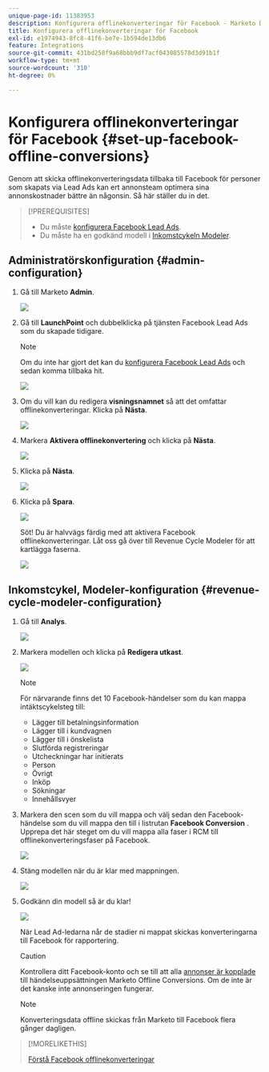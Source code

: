 ```yaml
---
unique-page-id: 11383953
description: Konfigurera offlinekonverteringar för Facebook - Marketo Docs - produktdokumentation
title: Konfigurera offlinekonverteringar för Facebook
exl-id: e1974943-8fc8-41f6-be7e-1b594de13db6
feature: Integrations
source-git-commit: 431bd258f9a68bbb9df7acf043085578d3d91b1f
workflow-type: tm+mt
source-wordcount: '310'
ht-degree: 0%

---
```


# Konfigurera offlinekonverteringar för Facebook {#set-up-facebook-offline-conversions}

Genom att skicka offlinekonverteringsdata tillbaka till Facebook för personer som skapats via Lead Ads kan ert annonsteam optimera sina annonskostnader bättre än någonsin. Så här ställer du in det.

>[!PREREQUISITES]
>
>* Du måste [konfigurera Facebook Lead Ads](/help/marketo/product-docs/demand-generation/facebook/set-up-facebook-lead-ads.md).
>* Du måste ha en godkänd modell i [Inkomstcykeln Modeler](/help/marketo/product-docs/reporting/revenue-cycle-analytics/revenue-cycle-models/understanding-revenue-models.md).

## Administratörskonfiguration {#admin-configuration}

1. Gå till Marketo **Admin**.

   ![](assets/image2016-11-29-13-3a8-3a45.png)

1. Gå till **LaunchPoint** och dubbelklicka på tjänsten Facebook Lead Ads som du skapade tidigare.

   >[!NOTE]
   >
   >Om du inte har gjort det kan du [konfigurera Facebook Lead Ads](/help/marketo/product-docs/demand-generation/facebook/set-up-facebook-lead-ads.md) och sedan komma tillbaka hit.

   ![](assets/image2016-11-29-13-3a10-3a43.png)

1. Om du vill kan du redigera **visningsnamnet** så att det omfattar offlinekonverteringar. Klicka på **Nästa**.

   ![](assets/image2016-11-29-13-3a12-3a19.png)

1. Markera **Aktivera offlinekonvertering** och klicka på **Nästa**.

   ![](assets/image2016-11-29-13-3a13-3a32.png)

1. Klicka på **Nästa**.

   ![](assets/image2016-11-29-13-3a14-3a17.png)

1. Klicka på **Spara**.

   ![](assets/image2016-11-29-13-3a14-3a52.png)

   Söt! Du är halvvägs färdig med att aktivera Facebook offlinekonverteringar. Låt oss gå över till Revenue Cycle Modeler för att kartlägga faserna.

   ![](assets/image2016-11-29-13-3a16-3a55.png)

## Inkomstcykel, Modeler-konfiguration {#revenue-cycle-modeler-configuration}

1. Gå till **Analys**.

   ![](assets/image2016-11-29-13-3a29-3a23.png)

1. Markera modellen och klicka på **Redigera utkast**.

   ![](assets/image2016-11-29-13-3a31-3a6.png)

   >[!NOTE]
   >
   >För närvarande finns det 10 Facebook-händelser som du kan mappa intäktscykelsteg till:
   >
   >* Lägger till betalningsinformation
   >* Lägger till i kundvagnen
   >* Lägger till i önskelista
   >* Slutförda registreringar
   >* Utcheckningar har initierats
   >* Person
   >* Övrigt
   >* Inköp
   >* Sökningar
   >* Innehållsvyer

1. Markera den scen som du vill mappa och välj sedan den Facebook-händelse som du vill mappa den till i listrutan **Facebook Conversion** . Upprepa det här steget om du vill mappa alla faser i RCM till offlinekonverteringsfaser på Facebook.

   ![](assets/1-1.png)

1. Stäng modellen när du är klar med mappningen.

   ![](assets/2.png)

1. Godkänn din modell så är du klar!

   ![](assets/image2016-11-29-15-3a6-3a30.png)

   När Lead Ad-ledarna når de stadier ni mappat skickas konverteringarna till Facebook för rapportering.

   >[!CAUTION]
   >
   >Kontrollera ditt Facebook-konto och se till att alla [annonser är kopplade](https://www.facebook.com/business/url/?href=%2Fbusiness%2Fhelp%2Fwww%2F1776828022605281&amp;cmsid&amp;creative=link&amp;creative_detail=advertiser-help-center&amp;create_type&amp;destination_cms_id&amp;orig_http_referrer) till händelseuppsättningen Marketo Offline Conversions. Om de inte är det kanske inte annonseringen fungerar.

   >[!NOTE]
   >
   >Konverteringsdata offline skickas från Marketo till Facebook flera gånger dagligen.

>[!MORELIKETHIS]
>
>[Förstå Facebook offlinekonverteringar](/help/marketo/product-docs/demand-generation/facebook/understanding-facebook-offline-conversions.md)
